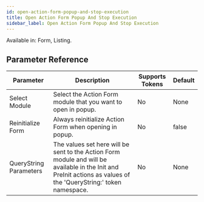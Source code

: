 ```yaml
---
id: open-action-form-popup-and-stop-execution
title: Open Action Form Popup And Stop Execution
sidebar_label: Open Action Form Popup And Stop Execution
---
```


Available in: Form, Listing.




## Parameter Reference
| Parameter | Description | Supports Tokens | Default |
| -- | -- | -- | -- |
| Select Module | Select the Action Form module that you want to open in popup. | No | None |
| Reinitialize Form | Always reinitialize Action Form when opening in popup. | No | false |
| QueryString Parameters | The values set here will be sent to the Action Form module and will be available in the Init and PreInit actions as values of the 'QueryString:' token namespace. | No | None |
